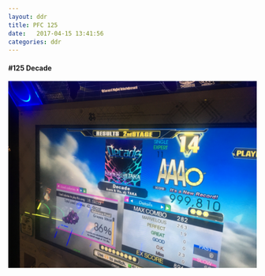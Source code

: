 ```yaml
---
layout: ddr
title: PFC 125
date:   2017-04-15 13:41:56
categories: ddr
---
```


#### **#125** Decade
![](/images/pfc/125_Decade.jpg)
